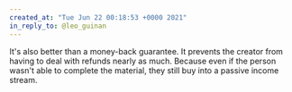 ```yaml
---
created_at: "Tue Jun 22 00:18:53 +0000 2021"
in_reply_to: @leo_guinan
---
```


It's also better than a money-back guarantee. It prevents the creator from having to deal with refunds nearly as much. Because even if the person wasn't able to complete the material, they still buy into a passive income stream.